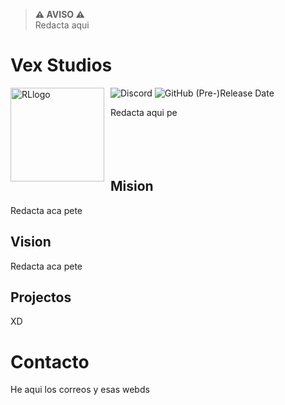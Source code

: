 > **⚠ AVISO ⚠**  
>Redacta aqui 

# Vex Studios 

<img width="150" height="150" align="left" style="float: left; margin: 0 10px 0 0;" alt="RLlogo" src="https://encrypted-tbn0.gstatic.com/images?q=tbn:ANd9GcRF-gzBtjN0Dwj0tRp9KcKew4l5dtmPsfepHw&usqp=CAU">

![Discord](https://img.shields.io/discord/1066156071422545940?color=blue&label=Vex%20Client%20Discord%20&style=flat-square)
![GitHub (Pre-)Release Date](https://img.shields.io/github/release-date-pre/VEX-CODE-STUDIOS/VEX-CLIENT?label=Vex%20Client%20Pre-Relase)


Redacta aqui pe  
‎  
‎  
‎  
‎  


## Mision

Redacta aca pete


## Vision

Redacta aca pete

## Projectos

XD

# Contacto
He aqui los correos y esas webds